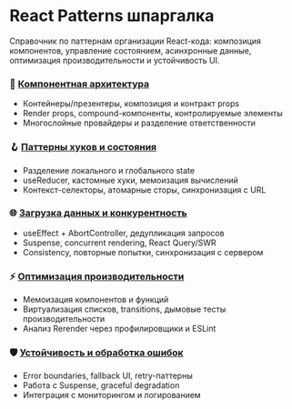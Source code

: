 # React Patterns шпаргалка

Справочник по паттернам организации React-кода: композиция компонентов, управление состоянием, асинхронные данные, оптимизация производительности и устойчивость UI.

### 🧩 [Компонентная архитектура](./component-architecture.md)

- Контейнеры/презентеры, композиция и контракт props
- Render props, compound-компоненты, контролируемые элементы
- Многослойные провайдеры и разделение ответственности

### 🪝 [Паттерны хуков и состояния](./hooks-state-patterns.md)

- Разделение локального и глобального state
- useReducer, кастомные хуки, мемоизация вычислений
- Контекст-селекторы, атомарные сторы, синхронизация с URL

### 🌐 [Загрузка данных и конкурентность](./data-fetching-async.md)

- useEffect + AbortController, дедупликация запросов
- Suspense, concurrent rendering, React Query/SWR
- Consistency, повторные попытки, синхронизация с сервером

### ⚡ [Оптимизация производительности](./performance-optimizations.md)

- Мемоизация компонентов и функций
- Виртуализация списков, transitions, дымовые тесты производительности
- Анализ Rerender через профилировщики и ESLint

### 🛡️ [Устойчивость и обработка ошибок](./error-boundaries-resilience.md)

- Error boundaries, fallback UI, retry-паттерны
- Работа с Suspense, graceful degradation
- Интеграция с мониторингом и логированием
